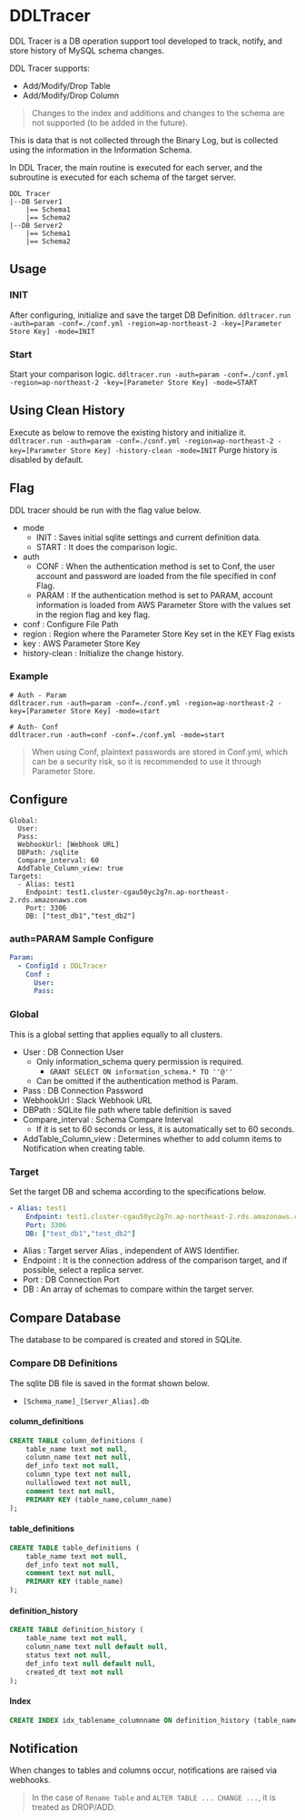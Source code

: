 # DDLTracer
DDL Tracer is a DB operation support tool developed to track, notify, and store history of MySQL schema changes.

DDL Tracer supports:
- Add/Modify/Drop Table
- Add/Modify/Drop Column

> Changes to the index and additions and changes to the schema are not supported (to be added in the future).

This is data that is not collected through the Binary Log, but is collected using the information in the Information Schema.

In DDL Tracer, the main routine is executed for each server, and the subroutine is executed for each schema of the target server.
```
DDL Tracer
|--DB Server1
    |== Schema1
    |== Schema2
|--DB Server2
    |== Schema1
    |== Schema2
```
## Usage
### INIT
After configuring, initialize and save the target DB Definition.
`ddltracer.run -auth=param -conf=./conf.yml -region=ap-northeast-2 -key=[Parameter Store Key] -mode=INIT`

### Start
Start your comparison logic.
`ddltracer.run -auth=param -conf=./conf.yml -region=ap-northeast-2 -key=[Parameter Store Key] -mode=START`

## Using Clean History
Execute as below to remove the existing history and initialize it.
`ddltracer.run -auth=param -conf=./conf.yml -region=ap-northeast-2 -key=[Parameter Store Key] -history-clean -mode=INIT`
Purge history is disabled by default.

## Flag
DDL tracer should be run with the flag value below.
- mode
    - INIT : Saves initial sqlite settings and current definition data.
    - START : It does the comparison logic.
- auth
    - CONF : When the authentication method is set to Conf, the user account and password are loaded from the file specified in conf Flag.
    - PARAM : 
If the authentication method is set to PARAM, account information is loaded from AWS Parameter Store with the values ​​set in the region flag and key flag.
- conf : Configure File Path
- region : Region where the Parameter Store Key set in the KEY Flag exists
- key : AWS Parameter Store Key
- history-clean : Initialize the change history.

### Example
```shell
# Auth - Param
ddltracer.run -auth=param -conf=./conf.yml -region=ap-northeast-2 -key=[Parameter Store Key] -mode=start

# Auth- Conf
ddltracer.run -auth=conf -conf=./conf.yml -mode=start
```
> When using Conf, plaintext passwords are stored in Conf.yml, which can be a security risk, so it is recommended to use it through Parameter Store.


## Configure
```YML
Global:
  User:
  Pass:
  WebhookUrl: [Webhook URL]
  DBPath: /sqlite
  Compare_interval: 60
  AddTable_Column_view: true
Targets:
  - Alias: test1
    Endpoint: test1.cluster-cgau50yc2g7n.ap-northeast-2.rds.amazonaws.com
    Port: 3306
    DB: ["test_db1","test_db2"]
```

### auth=PARAM Sample Configure
```yml
Param:
  - ConfigId : DDLTracer
    Conf :
      User: 
      Pass: 
```

### Global
This is a global setting that applies equally to all clusters.
- User : DB Connection User
    - Only information_schema query permission is required.
        - `GRANT SELECT ON information_schema.* TO ''@''`
    - Can be omitted if the authentication method is Param.
- Pass : DB Connection Password
- WebhookUrl : Slack Webhook URL
- DBPath : SQLite file path where table definition is saved
- Compare_interval : Schema Compare Interval
    - If it is set to 60 seconds or less, it is automatically set to 60 seconds.
- AddTable_Column_view : Determines whether to add column items to Notification when creating table.


### Target
Set the target DB and schema according to the specifications below.
```yaml
- Alias: test1
    Endpoint: test1.cluster-cgau50yc2g7n.ap-northeast-2.rds.amazonaws.com
    Port: 3306
    DB: ["test_db1","test_db2"]
```
- Alias : Target server Alias ​​, independent of AWS Identifier.
- Endpoint : It is the connection address of the comparison target, and if possible, select a replica server.
- Port : DB Connection Port
- DB : An array of schemas to compare within the target server.

## Compare Database
The database to be compared is created and stored in SQLite.
### Compare DB Definitions
The sqlite DB file is saved in the format shown below.
- `[Schema_name]_[Server_Alias].db`
#### column_definitions
```sql
CREATE TABLE column_definitions (
    table_name text not null,
    column_name text not null,
    def_info text not null,
    column_type text not null,
    nullallowed text not null,
    comment text not null,
    PRIMARY KEY (table_name,column_name)
);
```
#### table_definitions
```sql
CREATE TABLE table_definitions (
    table_name text not null,
    def_info text not null,
    comment text not null,
    PRIMARY KEY (table_name)
);
```
#### definition_history
```sql
CREATE TABLE definition_history (
    table_name text not null,
    column_name text null default null,
    status text not null,
    def_info text null default null,
    created_dt text not null
);
```

#### Index
```sql
CREATE INDEX idx_tablename_columnname ON definition_history (table_name,column_name)
```

## Notification
When changes to tables and columns occur, notifications are raised via webhooks.
> In the case of `Rename Table` and `ALTER TABLE ... CHANGE ...`, it is treated as DROP/ADD.